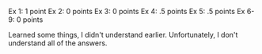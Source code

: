 Ex 1:   1 point
Ex 2:   0 points
Ex 3:   0 points
Ex 4:   .5 points
Ex 5:   .5 points
Ex 6-9: 0 points

Learned some things, I didn't understand earlier. Unfortunately, I don't understand all of the answers.
